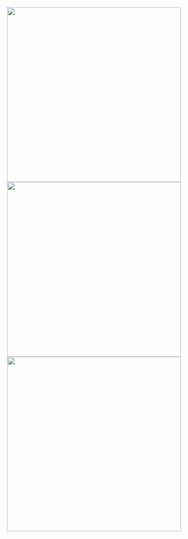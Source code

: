 <div align="center">
  <div style="width: 80%;">
    <img src="https://github-readme-stats.vercel.app/api?username=AaronMaxwell&theme=tokyonight&show_icons=true&hide_border=true&count_private=true" width="400" />
    <br/>
    <img src="https://github-readme-streak-stats.herokuapp.com/?user=AaronMaxwell&theme=tokyonight&hide_border=true" width="400" />
    <br/>
    <img src="https://github-readme-stats.vercel.app/api/top-langs/?username=AaronMaxwell&layout=compact&theme=tokyonight&show_icons=true&hide_border=true" width="400" />
  </div>
</div>
